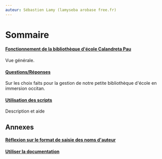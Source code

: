 ```yaml
---
auteur: Sébastien Lamy (lamyseba arobase free.fr)
---
```


Sommaire
===========================================================

#### [Fonctionnement de la bibliothèque d'école Calandreta Pau][1]
Vue générale.

#### [Questions/Réponses][2]
Sur les choix faits pour la gestion de notre petite bibliothèque d'école en 
immersion occitan.

#### [Utilisation des scripts][3]
Description et aide



Annexes
-------------------------------------
#### [Réflexion sur le format de saisie des noms d'auteur][4]

#### [Utiliser la documentation][5]


[1]:fonctionnement-bibliotheque.html
[2]:questions-reponses.html
[3]:utilisation-des-scripts.html
[4]:format-noms-d-auteur.html
[5]:utiliser-la-documentation.html